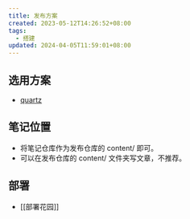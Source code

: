 ```yaml
---
title: 发布方案
created: 2023-05-12T14:26:52+08:00
tags:
  - 搭建
updated: 2024-04-05T11:59:01+08:00
---
```


## 选用方案

- [quartz](https://github.com/jackyzha0/quartz)

## 笔记位置

- 将笔记仓库作为发布仓库的 content/ 即可。
- 可以在发布仓库的 content/ 文件夹写文章，不推荐。

## 部署

- [[部署花园]]

